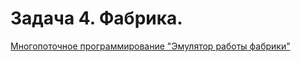 # Задача 4. Фабрика.

[Многопоточное программирование "Эмулятор работы фабрики"](https://docs.google.com/viewer?a=v&pid=sites&srcid=ZGVmYXVsdGRvbWFpbnxuZ3Vvb3B8Z3g6MTdlOWYwNTFlMDIzZDUxMQ)


